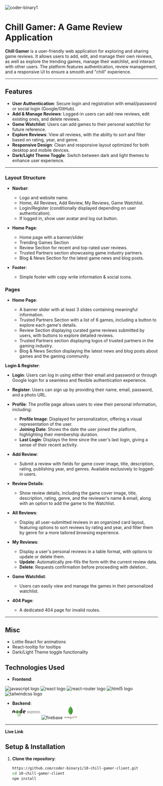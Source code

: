 <p align="left"> <img src="https://komarev.com/ghpvc/?username=coder-binary1&label=Profile%20views&color=0e75b6&style=flat" alt="coder-binary1" /> </p>

# Chill Gamer: A Game Review Application

**Chill Gamer** is a user-friendly web application for exploring and sharing game reviews. It allows users to add, edit, and manage their own reviews, as well as explore the trending games, manage their watchlist, and interact with other users. The platform features authentication, review management, and a responsive UI to ensure a smooth and "chill" experience.

---

## Features

- **User Authentication**: Secure login and registration with email/password or social login (Google/GitHub).
- **Add & Manage Reviews**: Logged-in users can add new reviews, edit existing ones, and delete reviews.
- **Game Watchlist**: Users can add games to their personal watchlist for future reference.
- **Explore Reviews**: View all reviews, with the ability to sort and filter based on rating, year, and genre.
- **Responsive Design**: Clean and responsive layout optimized for both desktop and mobile devices.
- **Dark/Light Theme Toggle**: Switch between dark and light themes to enhance user experience.

---

### Layout Structure

- **Navbar**:

  - Logo and website name.
  - Home, All Reviews, Add Review, My Reviews, Game Watchlist.
  - Login/Register (conditionally displayed depending on user authentication).
  - If logged in, show user avatar and log out button.

- **Home Page**:

  - Home page with a banner/slider
  - Trending Games Section
  - Review Section for recent and top-rated user reviews.
  - Trusted Partners section showcasing game industry partners.
  - Blog & News Section for the latest game news and blog posts.

- **Footer**:

  - Simple footer with copy write information & social icons.

### Pages

- **Home Page**:

  - A banner slider with at least 3 slides containing meaningful information.
  - Trusted Partners Section with a list of 6 games, including a button to explore each game's details.
  - Review Section displaying curated game reviews submitted by users, with buttons to explore detailed reviews.
  - Trusted Partners section displaying logos of trusted partners in the gaming industry.
  - Blog & News Section displaying the latest news and blog posts about games and the gaming community.

**Login & Register**:

- **Login**: Users can log in using either their email and password or through Google login for a seamless and flexible authentication experience.
- **Register**: Users can sign up by providing their name, email, password, and a photo URL.

- **Profile**: The profile page allows users to view their personal information, including:

  - **Profile Image**: Displayed for personalization, offering a visual representation of the user.
  - **Joining Date**: Shows the date the user joined the platform, highlighting their membership duration.
  - **Last Login**: Displays the time since the user's last login, giving a sense of their recent activity.

- **Add Review**:

  - Submit a review with fields for game cover image, title, description, rating, publishing year, and genres. Available exclusively to logged-in users.

- **Review Details**:

  - Show review details, including the game cover image, title, description, rating, genre, and the reviewer's name & email, along with an option to add the game to the Watchlist.

- **All Reviews**:

  - Display all user-submitted reviews in an organized card layout, featuring options to sort reviews by rating and year, and filter them by genre for a more tailored browsing experience.

- **My Reviews**:

  - Display a user's personal reviews in a table format, with options to update or delete them.
  - **Update**: Automatically pre-fills the form with the current review data.
  - **Delete**: Requests confirmation before proceeding with deletion..

- **Game Watchlist**:

  - Users can easily view and manage the games in their personalized watchlist.

- **404 Page**:
  - A dedicated 404 page for invalid routes.

---

## Misc

- Lottie React for animations
- React-tooltip for tooltips
- Dark/Light Theme toggle functionality

## Technologies Used

- **Frontend**:

<div align="left">
  <img src="https://cdn.jsdelivr.net/gh/devicons/devicon/icons/javascript/javascript-original.svg" height="40" alt="javascript logo"  />
  <img src="https://cdn.simpleicons.org/react/61DAFB" height="40" alt="react logo"  />
  <img src="https://reactrouter.com/_brand/React%20Router%20Brand%20Assets/React%20Router%20Logo/Light.svg" height="40" alt="react-router logo"  />
  <img src="https://cdn.jsdelivr.net/gh/devicons/devicon/icons/html5/html5-original.svg" height="40" alt="html5 logo"  />
  <img src="https://cdn.simpleicons.org/tailwindcss/06B6D4" height="40" alt="tailwindcss logo"  />
</div>

- **Backend**:
  <div align="left">
    <img src="https://raw.githubusercontent.com/devicons/devicon/master/icons/nodejs/nodejs-original-wordmark.svg" height="44" alt="nodejs"  />
    <img src="https://raw.githubusercontent.com/devicons/devicon/master/icons/express/express-original-wordmark.svg" height="44" alt="express"  />
    <img src="https://www.vectorlogo.zone/logos/firebase/firebase-icon.svg" height="40" alt="firebase"  />
    <img src="https://raw.githubusercontent.com/devicons/devicon/master/icons/mongodb/mongodb-original-wordmark.svg" height="44" alt="mongoDB"  />
  </div>

---

**Live Link**

## Setup & Installation

1. **Clone the repository**:

   ```bash
   https://github.com/coder-binary1/10-chill-gamer-client.git
   cd 10-chill-gamer-client
   npm install
   ```
